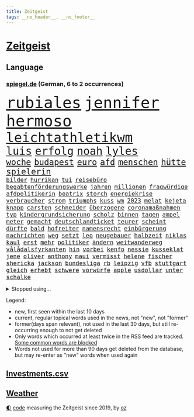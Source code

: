 ```yaml
---
title: Zeitgeist
tags: __no_header__, __no_footer__
---
```


# [Zeitgeist](https://oliz.io/zeitgeist/)

## Language

<h3><a href="https://www.spiegel.de" target="_blank">spiegel.de</a> (German, 6 to 2 occurrences)</h3>
<p style="font-family:monospace">
<span style="font-size:32pt"><a href="news_links.html#rubiales" class="new">rubiales</a></span>
<span style="font-size:32pt"><a href="news_links.html#jennifer" class="current">jennifer</a></span>
<span style="font-size:32pt"><a href="news_links.html#hermoso" class="new">hermoso</a></span>
<br>
<span style="font-size:27pt"><a href="news_links.html#leichtathletikwm" class="current">leichtathletikwm</a></span>
<br>
<span style="font-size:22pt"><a href="news_links.html#luis" class="current">luis</a></span>
<span style="font-size:22pt"><a href="news_links.html#erfolg" class="current">erfolg</a></span>
<span style="font-size:22pt"><a href="news_links.html#noah" class="new">noah</a></span>
<span style="font-size:22pt"><a href="news_links.html#lyles" class="new">lyles</a></span>
<br>
<span style="font-size:17pt"><a href="news_links.html#woche" class="current">woche</a></span>
<span style="font-size:17pt"><a href="news_links.html#budapest" class="current">budapest</a></span>
<span style="font-size:17pt"><a href="news_links.html#euro" class="current">euro</a></span>
<span style="font-size:17pt"><a href="news_links.html#afd" class="current">afd</a></span>
<span style="font-size:17pt"><a href="news_links.html#menschen" class="current">menschen</a></span>
<span style="font-size:17pt"><a href="news_links.html#hütte" class="new">hütte</a></span>
<span style="font-size:17pt"><a href="news_links.html#spielerin" class="current">spielerin</a></span>
<br>
<span style="font-size:12pt"><a href="news_links.html#bilder" class="current">bilder</a></span>
<span style="font-size:12pt"><a href="news_links.html#hurrikan" class="new">hurrikan</a></span>
<span style="font-size:12pt"><a href="news_links.html#tui" class="current">tui</a></span>
<span style="font-size:12pt"><a href="news_links.html#reisebüro" class="new">reisebüro</a></span>
<span style="font-size:12pt"><a href="news_links.html#begabtenförderungswerke" class="new">begabtenförderungswerke</a></span>
<span style="font-size:12pt"><a href="news_links.html#jahren" class="current">jahren</a></span>
<span style="font-size:12pt"><a href="news_links.html#millionen" class="current">millionen</a></span>
<span style="font-size:12pt"><a href="news_links.html#fragwürdige" class="current">fragwürdige</a></span>
<span style="font-size:12pt"><a href="news_links.html#afdpolitikerin" class="new">afdpolitikerin</a></span>
<span style="font-size:12pt"><a href="news_links.html#beatrix" class="current">beatrix</a></span>
<span style="font-size:12pt"><a href="news_links.html#storch" class="current">storch</a></span>
<span style="font-size:12pt"><a href="news_links.html#energiekrise" class="current">energiekrise</a></span>
<span style="font-size:12pt"><a href="news_links.html#verbraucher" class="current">verbraucher</a></span>
<span style="font-size:12pt"><a href="news_links.html#strom" class="current">strom</a></span>
<span style="font-size:12pt"><a href="news_links.html#triumphs" class="current">triumphs</a></span>
<span style="font-size:12pt"><a href="news_links.html#kuss" class="current">kuss</a></span>
<span style="font-size:12pt"><a href="news_links.html#wm" class="current">wm</a></span>
<span style="font-size:12pt"><a href="news_links.html#2023" class="current">2023</a></span>
<span style="font-size:12pt"><a href="news_links.html#melat" class="new">melat</a></span>
<span style="font-size:12pt"><a href="news_links.html#kejeta" class="new">kejeta</a></span>
<span style="font-size:12pt"><a href="news_links.html#knapp" class="current">knapp</a></span>
<span style="font-size:12pt"><a href="news_links.html#carsten" class="current">carsten</a></span>
<span style="font-size:12pt"><a href="news_links.html#schneider" class="current">schneider</a></span>
<span style="font-size:12pt"><a href="news_links.html#überzogene" class="current">überzogene</a></span>
<span style="font-size:12pt"><a href="news_links.html#coronamaßnahmen" class="new">coronamaßnahmen</a></span>
<span style="font-size:12pt"><a href="news_links.html#typ" class="current">typ</a></span>
<span style="font-size:12pt"><a href="news_links.html#kindergrundsicherung" class="current">kindergrundsicherung</a></span>
<span style="font-size:12pt"><a href="news_links.html#scholz" class="current">scholz</a></span>
<span style="font-size:12pt"><a href="news_links.html#binnen" class="current">binnen</a></span>
<span style="font-size:12pt"><a href="news_links.html#tagen" class="current">tagen</a></span>
<span style="font-size:12pt"><a href="news_links.html#ampel" class="current">ampel</a></span>
<span style="font-size:12pt"><a href="news_links.html#meter" class="current">meter</a></span>
<span style="font-size:12pt"><a href="news_links.html#gemacht" class="current">gemacht</a></span>
<span style="font-size:12pt"><a href="news_links.html#deutschlandticket" class="current">deutschlandticket</a></span>
<span style="font-size:12pt"><a href="news_links.html#teurer" class="current">teurer</a></span>
<span style="font-size:12pt"><a href="news_links.html#scheint" class="current">scheint</a></span>
<span style="font-size:12pt"><a href="news_links.html#dürfte" class="current">dürfte</a></span>
<span style="font-size:12pt"><a href="news_links.html#bald" class="current">bald</a></span>
<span style="font-size:12pt"><a href="news_links.html#hofreiter" class="current">hofreiter</a></span>
<span style="font-size:12pt"><a href="news_links.html#namensrecht" class="new">namensrecht</a></span>
<span style="font-size:12pt"><a href="news_links.html#einbürgerung" class="current">einbürgerung</a></span>
<span style="font-size:12pt"><a href="news_links.html#nachrichten" class="current">nachrichten</a></span>
<span style="font-size:12pt"><a href="news_links.html#weg" class="current">weg</a></span>
<span style="font-size:12pt"><a href="news_links.html#setzt" class="current">setzt</a></span>
<span style="font-size:12pt"><a href="news_links.html#leo" class="current">leo</a></span>
<span style="font-size:12pt"><a href="news_links.html#neugebauer" class="current">neugebauer</a></span>
<span style="font-size:12pt"><a href="news_links.html#halbzeit" class="current">halbzeit</a></span>
<span style="font-size:12pt"><a href="news_links.html#niklas" class="current">niklas</a></span>
<span style="font-size:12pt"><a href="news_links.html#kaul" class="new">kaul</a></span>
<span style="font-size:12pt"><a href="news_links.html#erst" class="current">erst</a></span>
<span style="font-size:12pt"><a href="news_links.html#mehr" class="current">mehr</a></span>
<span style="font-size:12pt"><a href="news_links.html#politiker" class="current">politiker</a></span>
<span style="font-size:12pt"><a href="news_links.html#ändern" class="current">ändern</a></span>
<span style="font-size:12pt"><a href="news_links.html#weitwanderweg" class="new">weitwanderweg</a></span>
<span style="font-size:12pt"><a href="news_links.html#vålådalsfyrkanten" class="new">vålådalsfyrkanten</a></span>
<span style="font-size:12pt"><a href="news_links.html#hin" class="current">hin</a></span>
<span style="font-size:12pt"><a href="news_links.html#vorbei" class="current">vorbei</a></span>
<span style="font-size:12pt"><a href="news_links.html#kenfo" class="new">kenfo</a></span>
<span style="font-size:12pt"><a href="news_links.html#nessie" class="current">nessie</a></span>
<span style="font-size:12pt"><a href="news_links.html#kusseklat" class="new">kusseklat</a></span>
<span style="font-size:12pt"><a href="news_links.html#jene" class="current">jene</a></span>
<span style="font-size:12pt"><a href="news_links.html#oliver" class="current">oliver</a></span>
<span style="font-size:12pt"><a href="news_links.html#anthony" class="current">anthony</a></span>
<span style="font-size:12pt"><a href="news_links.html#maui" class="current">maui</a></span>
<span style="font-size:12pt"><a href="news_links.html#vermisst" class="current">vermisst</a></span>
<span style="font-size:12pt"><a href="news_links.html#helene" class="current">helene</a></span>
<span style="font-size:12pt"><a href="news_links.html#fischer" class="current">fischer</a></span>
<span style="font-size:12pt"><a href="news_links.html#shericka" class="new">shericka</a></span>
<span style="font-size:12pt"><a href="news_links.html#jackson" class="current">jackson</a></span>
<span style="font-size:12pt"><a href="news_links.html#bundesliga" class="current">bundesliga</a></span>
<span style="font-size:12pt"><a href="news_links.html#rb" class="current">rb</a></span>
<span style="font-size:12pt"><a href="news_links.html#leipzig" class="current">leipzig</a></span>
<span style="font-size:12pt"><a href="news_links.html#vfb" class="current">vfb</a></span>
<span style="font-size:12pt"><a href="news_links.html#stuttgart" class="current">stuttgart</a></span>
<span style="font-size:12pt"><a href="news_links.html#gleich" class="current">gleich</a></span>
<span style="font-size:12pt"><a href="news_links.html#erhebt" class="current">erhebt</a></span>
<span style="font-size:12pt"><a href="news_links.html#schwere" class="current">schwere</a></span>
<span style="font-size:12pt"><a href="news_links.html#vorwürfe" class="current">vorwürfe</a></span>
<span style="font-size:12pt"><a href="news_links.html#apple" class="current">apple</a></span>
<span style="font-size:12pt"><a href="news_links.html#usdollar" class="current">usdollar</a></span>
<span style="font-size:12pt"><a href="news_links.html#unter" class="current">unter</a></span>
<span style="font-size:12pt"><a href="news_links.html#schalke" class="current">schalke</a></span>
</p>
<details>
<summary>Stopped using...</summary>
<p class="former" style="font-size:12pt">
kämpfte(1039) atmosphäre(1038) diskutiert(1037) londoner(1037) tötete(1037) versorgt(1037) 35(1036) führerschein(1036) kritische(1036) weltkrieg(1036) überall(1036) briten(1035) erfahrung(1035) historiker(1035) löhne(1035) paul(1035) rote(1035) ursula(1035) april(1034) bmw(1034) schatten(1034) teilte(1034) alkohol(1033) berufung(1033) beschimpft(1033) drehen(1033) hervor(1033) mitunter(1033) prüfung(1033) umwelt(1033) überwinden(1033) beachten(1032) beschluss(1032) erdoğan(1032) freien(1032) geholfen(1032) schlag(1032) spanier(1032) album(1031) aufgefordert(1031) coronakrise(1031) einzelne(1031) kollaps(1031) rasant(1031) wirtschaftsminister(1031) amnesty(1030) ard(1030) einwohner(1030) flüge(1030) gründer(1030) heftig(1030) humanitäre(1030) schwangerschaft(1030) sicherheitskräfte(1030) sprecher(1030) steuer(1030) altes(1029) bull(1029) dachte(1029) hieß(1029) investoren(1029) kliniken(1029) leyen(1029) recep(1029) red(1029) tayyip(1029) umstritten(1029) verurteilte(1029) abstimmen(1028) bestellt(1028) diesel(1028) erteilt(1028) möglichst(1028) solidarität(1028) verschieben(1028) bundesländer(1027) deutlichen(1027) fließt(1027) freiburg(1027) streitkräfte(1027) taylor(1027) verbreiten(1027) wofür(1027) csu(1026) themen(1026) trainieren(1026) vermutet(1026) aufgegeben(1025) debatten(1025) ersetzen(1025) künftige(1025) mediziner(1025) passen(1025) tut(1025) e(1024) entscheidend(1024) getrennt(1024) abgebrochen(1023) belgien(1023) berät(1023) abgehört(1022) beschwerden(1022) kaputt(1022) widerspruch(1022) kleines(1021) zeichen(1021) heil(1020) hubertus(1020) fragt(1019) motiv(1019) triumph(1019) matthias(1018) störung(1018) tatverdächtigen(1018) porsche(1016) tragödie(1016) brite(1015) hielten(1015) mercedes(1015) pünktlich(1015) richard(1015) sitzung(1014) haushalte(1013) drittel(1012) kommende(1012) handel(1011) wunder(1011) äußerte(1009) regelung(1008) samstagmorgen(1008) vorgegangen(1008) pfund(1007) einbruch(1006) steffen(1006) papier(1005) entschuldigung(1004) syrer(1002) bundesverfassungsgericht(999) ministerien(999) schock(996) staatlichen(990) afrikas(988) georg(988) annäherung(984) johannes(982) missbrauchs(981) ära(977) sammeln(974) zusätzliche(970) marine(969) cdu/csu(966) coronaimpfung(957) leiter(949) diagnose(924) langjährige(921) lehrerin(912) anfeindungen(901) zusammenbruch(892) demnächst(888) strebt(876) lahm(865) long(858) unis(849) gewalttat(847) 250(843) besonderes(815) tennisstar(804) schwäche(784) adac(776) sichtbar(744) gremium(735) konzerns(733) jahrzehnt(720) erhofft(716) zurückziehen(715) energiepreise(708) angestellten(703) harris(698) eindeutig(697) illegaler(697) universität(696) preiserhöhungen(694) 73(691) nfl(677) vorfeld(677) älteste(673) rauswurf(665) siebten(663) station(663) bettina(661) spürbar(655) weißer(652) gewachsen(650) roth(644) verteidiger(643) euländer(642) betrüger(641) stadtteil(633) vorgesehen(633) kürzer(627) pech(620) schienen(620) gesteckt(619) zustande(618) historischer(614) diskussionen(610) angekündigte(605) öffentlichrechtlichen(603) papa(598) zustimmung(598) pink(597) oligarchen(595) bat(583) genehmigt(581) inhalte(575) teppich(567) spielern(563) pekings(556) vergleichsweise(552) bürgerkrieg(550) fremd(549) fehlverhalten(546) runter(541) dreharbeiten(530) geplanter(529) indischen(528) vereinigung(528) fluss(526) stabil(522) bomben(519) schneiden(519) unmittelbar(519) austausch(517) nukleare(511) 34(510) töchter(508) söhne(505) zugegeben(499) günstiger(498) patrick(498) günstige(493) bezeichnen(489) ausstieg(480) packenden(476) schwarzes(475) weichen(475) anschuldigungen(474) schwerverletzte(474) diplomat(471) regieren(465) versöhnung(458) trocken(452) unterlagen(447) dinner(445) prinzessin(443) zunahme(442) sinne(441) besitzt(440) konkurrenten(433) tierschützer(427) umwelthilfe(427) bedarf(426) irgendwann(424) tvinterview(423) künstlichen(422) gegenzug(421) inmitten(418) gelöscht(416) neuseelands(414) thüringens(414) unentschieden(414) gleichberechtigung(412) standards(410) quiz(409) risiken(408) geste(402) tägliches(401) einleiten(395) kontroversen(393) usrepublikaner(388) dach(384) fpö(381) ältesten(381) aussteigen(375) aufbau(373) subventionen(373) island(371) nachhaltigkeit(370) diana(365) bildband(363) vereinbarten(361) disney(358) grab(357) spitzen(357) allgemeinwissen(352) politischgesellschaftlichen(352) themengebieten(352) tobias(352) 63(351) schickte(344) anfangs(341) rätseln(340) verstöße(340) bundesbank(338) missverständnis(338) erzielte(337) verbündeter(330) freigegeben(329) kontroverse(326) lebron(325) gewaltsam(323) salihamidžić(322) finanzministerium(319) bestimmen(317) rückblick(316) spiels(316) legendär(315) vereine(314) astronauten(313) scheinbar(313) vereinbarung(312) verstorbene(311) vergnügen(310) methoden(306) erzeugerpreise(303) datenanalyse(300) vizepräsidentin(300) autohersteller(293) zucker(290) westküste(284) songs(282) prangert(280) beworfen(277) erreichbar(276) steuert(276) apples(274) gestohlenen(274) zulassen(274) unerlaubt(267) feuerte(266) metall(265) one(264) transportiert(264) aufgebaut(261) koreanischen(261) überragt(261) wirtschaftliche(260) süß(259) verbindungen(259) pop(258) wachsenden(257) bestellen(253) frische(253) 14jähriger(252) sound(252) benedikt(251) wegfallen(248) amtsgericht(247) überzeugen(247) 56(246) euphorie(245) angriffskrieges(244) bafin(242) gesetzliche(242) marcel(242) gestalten(241) 64(240) nachschub(240) reformieren(239) darm(237) kleinsten(237) kostenlos(237) escooter(235) größeren(234) parkplatz(233) erwähnt(232) trieb(232) kapital(231) jva(230) kulturkampf(229) wiener(229) eröffnen(228) hürde(227) regierungsbündnis(227) einkaufszentrum(226) udo(226) renommierte(224) bass(222) pionier(222) avatar(219) genehmigungen(218) salat(218) verkehrspolitik(218) googles(216) überflüssig(215) perspektive(214) viertagewoche(214) werten(214) thailands(213) verbote(213) umstrittener(211) ausstand(210) christdemokraten(210) hinkt(210) zufällig(210) mischt(208) regionalzug(208) verschärfte(208) meiste(207) halbinsel(206) unbezahlbar(206) jp(205) oldtimer(205) botschafterin(202) komplizierten(202) temperatur(202) wasserstoff(202) 69(201) befasst(201) eiltempo(201) behördenangaben(200) klagte(200) meditation(200) jason(196) inseln(194) event(193) startups(193) abnehmen(191) aufgearbeitet(189) büßen(189) schritten(188) verwenden(188) annehmen(186) bienen(186) gleiche(186) steigert(186) vorzubereiten(186) aufbauen(185) bergab(185) pflegen(185) aufbruch(183) läufer(182) media(182) vernetzt(181) gegenstand(180) gesetzlichen(180) kennzeichnung(180) bewertet(179) kläger(178) achtsamkeit(177) azubis(177) überprüfung(177) auszeit(176) bauarbeiten(176) beantwortet(175) partnern(175) thorsten(175) hasan(174) ministerpräsidenten(174) vorwurfs(174) 2007(173) brokstedt(173) dienen(173) köpfe(173) ibrahim(172) wagnersöldnern(171) fett(170) toll(170) bergung(169) politikwissenschaftler(169) bürogebäude(167) delikte(167) kontrollierten(166) menschliche(166) wölfe(166) mangelhafter(165) trier(165) lieferte(164) moskauer(164) willkür(164) petersen(163) 1998(162) amtskollege(162) etappensieg(162) ausgewiesen(161) diesjährigen(160) bewerten(159) 15jähriger(158) bewertung(158) chemikalien(157) posse(157) wallace(157) abschiebung(156) felder(156) hundekot(156) buchstaben(155) ernsten(154) gestreikt(154) verlegen(154) berlinmitte(153) kehren(153) standing(153) fristen(152) territorium(151) z(151) zoos(151) passend(150) stammende(150) wochenbeginn(149) zwist(149) atomwaffen(148) bestände(148) dominieren(147) elite(147) laune(147) einschränken(146) scheibe(146) stahl(146) worklifebalance(146) begeben(144) handelte(144) alison(143) festland(143) königsetappe(143) kardashian(142) gesunde(141) zerbrechen(141) optionen(140) qualifying(140) raumfahrtagentur(140) pis(139) vermissen(139) christlichen(138) f(138) menschenrechtsorganisation(138) griechische(137) parlamentswahlen(135) schieben(135) umsetzen(135) aufwendige(134) bezieht(134) passant(134) pogačar(134) spuckt(134) tadej(134) 900(133) goldschatz(133) jahrelanger(133) smart(133) trophäe(133) vereinte(133) aktueller(132) dna(132) hauptrolle(132) bestehende(131) erschaffen(131) erzbischof(131) jpmorgan(131) schnellere(131) 800000(130) emotionen(130) entwickelte(130) parlamentarische(130) angelegenheit(129) eingeklemmt(128) portal(128) rohstoff(128) erdöl(127) mercedesbenz(127) niederländischer(127) sackgasse(127) astronomie(126) challenges(126) honduras(126) höhenflug(126) begeisterung(125) geflüchtet(125) säen(125) hakenkreuze(124) marseille(124) prosieben(124) exparteichef(123) jr(123) riskieren(123) gespalten(122) großvater(122) torjägerin(122) behindern(121) twitters(120) bundestags(119) deutlicher(118) lebensgefährliche(118) nils(118) zermürben(118) abgewendet(117) feierlichkeiten(117) getrennte(116) lebenden(116) funkstille(115) heißem(114) umsetzbar(114) prämien(113) fahrerlaubnis(112) inneren(112) keeper(112) statistikern(112) abzuschaffen(111) beweis(111) keinerlei(111) kleinflugzeug(111) filmte(110) stadtplaner(110) verlesen(110) bundesweite(109) lina(109) senden(107) einsturz(106) gärten(106) nbastar(106) bestellte(105) landgerichts(105) hannah(104) reue(104) sonnenschutz(104) norbert(103) sprengmeister(103) erstem(102) votum(102) reisepass(101) analyst(100) gefangenenaustausch(100) bürgerkriegs(99) toben(99) auffällig(98) justizministerium(98) aufgerollt(97) gedeckt(97) insolvenzen(97) raketenstart(97) schamlos(97) vergeltung(97) 1943(96) alain(96) dnatest(96) 97(95) erdbeeren(95) jahresziele(95) karamursa(95) a5(94) bauwerk(94) läuferin(94) reynolds(94) straßenverkehr(94) früchte(93) rad(93) christie(92) kiunternehmen(92) strikt(92) substanzen(92) dfbauswahl(91) esoterischen(91) koffern(91) traurige(91) vorsorglich(91) abgeschlossene(90) coronahilfen(90) drohkulisse(90) girl(90) hungrig(90) innovation(90) mischen(90) selbstbewussten(90) sony(90) tarnung(90) trainings(90) tvansprache(90) uboot(90) auswirken(89) löwe(89) meistverkauften(89) romantische(89) zelebrieren(89) branchenverband(88) meilenstein(88) mühe(88) sowjetzeit(88) formuliert(87) kündigten(87) lee(87) schufascore(87) accessoire(86) bestandteil(86) bestzeit(86) radikalisierung(86) vorletzten(86) anschaut(85) bandenmitglieder(85) chase(85) ding(85) eingeliefert(85) eingewechselt(85) elektroroller(85) pérez(85) sergio(85) disput(84) festtag(84) gänswein(84) jill(84) morde(84) privatsekretär(84) that(84) vorgenommen(84) xvi(84) bereitwillig(83) iaea(83) islamistischer(83) kinofilm(83) prozesstag(83) zehntel(83) zoll(83) call(82) duty(82) etablierten(82) feministinnen(82) fold(82) herzustellen(82) manifestieren(82) monster(82) passendes(82) skeptiker(82) wahrnehmen(82) 83(81) ada(81) eliten(81) falschparker(81) heilige(81) market(81) meistgesuchten(81) nebenan(81) peters(81) schleswigholsteinischen(81) tegernsee(81) ausrücken(80) dämpfer(80) germain(80) großvaters(80) hamm(80) heimtückischen(80) mägen(80) rekordsumme(80) spohr(80) vierjähriger(80) waldbrandgebieten(80) australierin(79) bronny(79) endes(79) externe(79) fahrradfahrer(79) innen(79) nordatlantik(79) saint(79) judith(78) landtagswahlkampf(78) menschengruppe(78) parteiübergreifend(78) scheinheilige(78) vermieten(78) wählern(78) zurückfallen(78) 21jährigen(77) landesarbeitsgericht(77) naturschutz(77) sabotageverdacht(77) scharfer(77) vollkommen(77) zurücktreten(77) coachings(76) feministin(76) genehmigen(76) packendes(76) polnisches(75) stürze(75) tragik(75) blindgänger(74) flirt(74) 70jährige(73) abgelichtet(73) arbeitsministerium(73) einzigartige(73) frankfurts(73) gesellschaftlichen(73) militäranalyst(73) strömten(73) zeitfahren(73) absperrband(72) absurd(72) bombardiert(72) kennzeichen(72) mls(72) traditionen(72) befragt(71) bundeshaushalt(71) einwanderung(71) gerichtsverhandlung(71) gestritten(71) kopenhagen(71) migrationsdebatte(71) run(71) verschmutzung(71) vogel(71) auslaufen(70) fluggeräte(70) getreideabkommens(70) heilen(70) heinzchristian(70) anfrage(69) chaotischen(69) däne(69) gründerin(69) schütten(69) thyssenkrupp(69) umfassender(69) zirkulation(69) zusammenarbeiten(69) absichtlichen(68) akteure(68) alben(68) aufheben(68) befassen(68) bekennt(68) bewundert(68) bildschirme(68) entgehen(68) epstein(68) höchstens(68) jones(68) kalter(68) marktanteil(68) mitregieren(68) laute(67) menschlicher(67) ovations(67) südeuropa(67) vielfachen(67) besiegelt(66) kyriakos(66) mitsotakis(66) sonderbeauftragten(66) swift(66) umweltverschmutzung(66) frederik(65) gerichtssaal(65) gesang(65) lifestyle(65) umgebaut(65) weltmacht(65) abzuwenden(64) mangelnder(64) sechzigerjahren(64) verweigerung(64) à(64) activision(63) blizzard(63) kissinger(63) leeds(63) wahlwiederholung(63) beckenbauer(62) einzusetzen(62) gerücht(62) imageschaden(62) menschenrechten(62) politologe(62) risikofaktoren(62) unterlaufen(62) vorletzte(62) wahrscheinlicher(62) allgegenwärtig(61) familienvater(61) gelte(61) richtlinie(61) staatsanwälte(61) streaming(61) strengen(61) achtet(60) herkunft(60) interessenkonflikten(60) plön(60) reagan(60) ronald(60) saudische(60) drastische(59) krimbrücke(59) spargelernte(59) südlich(59) verpackungsmüll(59) zugänglichen(59) exkollegen(58) getreidedeal(58) graham(58) schröders(58) beobachtern(57) grenzübertritt(57) unausgegoren(57) versäumt(57) auftaktsieg(56) definiert(56) hakte(56) leichtigkeit(56) mysteriöse(56) narben(56) sensationellen(56) dürr(55) gesamtsieg(55) heimischer(55) homosexualität(55) tonaufnahme(55) coolness(54) eignung(54) erfundene(54) gekracht(54) schießerei(54) sozialhilfeempfänger(54) tennisolympiasieger(54) jedermann(53) tinderschwindler(53) bestimmtes(52) brilliert(52) ghazi(52) inferno(52) rampenlicht(52) schwamm(52) aufgetreten(51) einbringen(51) hausfrauen(51) atombombe(50) kette(50) privater(50) rabattschlacht(50) unionsfraktionsmanager(50) 78(49) computerbrille(49) modellen(49) munitionsproduktion(49) preist(49) schwan(49) spotten(49) abgeschoben(48) bezog(48) dächern(48) erklimmen(48) milchstraße(48) tribüne(48) zwanzig(48) 2013(47) missstände(47) rechtsruck(47) sanieren(47) trauriges(47) unmögliche(47) überprüft(47) coronaapp(46) dfbpokalfinale(46) farke(46) fernwärme(46) kapazität(46) konzerten(46) papstes(46) überresten(46) 000(45) algorithmus(45) cdukommunalpolitiker(45) freizügigkeit(45) geringerer(45) hüften(45) jelena(45) kolumbianische(45) schwerin(45) thunberg(45) fünfmal(44) kantine(44) rechtsradikalen(44) romane(44) wettkämpfe(44) cessna(43) luxemburg(43) abkühlen(42) ankündigungen(42) bewusstlosen(42) drückt(42) fachen(42) geheimdokumenten(42) geht’s(42) klimaexperte(42) sicherheitsmann(42) totschlag(42) verwaltungsrat(42) anrichten(41) auswahl(41) plagt(41) tunis(41) ultrarechte(41) versicherer(41) vertraut(41) vox(41) wirecard(41) abgaswerten(40) lagern(40) pauschalreisen(40) 46jähriger(39) abends(39) beyoncé(39) korallen(39) realen(39) schnappt(39) zugspitze(39) abhang(38) bundeswirtschaftsministerium(38) massiver(38) puzzle(38) reparatur(38) speziellen(38) unters(38) geeignet(37) toskana(37) unterhalb(37) 16jährigen(36) gino(36) landwirten(36) mäder(36) parteiführung(36) turnierstart(36) überfüllte(36) geschlossene(35) schott(35) wahlbeteiligung(35) exprofi(34) flüchtlingsboot(34) geparkte(34) kaczyński(34) pischef(34) polarisieren(34) populistischer(34) sabotieren(34) schlichten(34) senna(34) vielfalt(34) enger(33) juliwoche(33) munitionsdepot(33) flüchtlingskatastrophe(32) nationaltorhüter(32) now(31) smartwatches(31) sommerloch(31) speak(31) weizen(31) artgenossen(30) aufgebracht(30) berauscht(30) cduchefs(30) ernährungsminister(30) fernsehwerbung(30) huldigt(30) o2(30) salzhaltige(30) trikots(30) viertelmillion(30) waldimir(30) wassertropfen(30) abgerufen(29) hangar(29) natopartner(29) preisanstieg(29) unkonventionelle(29) fotografin(28) leitzinserhöhungen(28) polarisierung(28) saßen(28) sicherheitsdebatte(28) allgemeine(27) beschränkungen(27) brennendes(27) bundestagswahl(27) elton(27) jane(27) sauer(27) seitenhieb(27) versenkt(27) mietvertrag(26) pandora(26) urin(26) urlaubsinsel(26) wertet(26) achterbahn(25) emre(25) freibädern(25) indirekt(25) lokal(25) marsch(25) nationalsozialismus(25) playstation(25) sanktionsliste(25) senderverbund(25) vorort(25) brandenburgs(24) freizeit(24) inselgruppe(24) kellner(24) peloton(24) spione(24) armbinde(23) ataman(23) ausziehen(23) bagdad(23) blue(23) ferda(23) ferngesteuerte(23) frankreichrundfahrt(23) handgelenk(23) krumbiegel(23) leuchtet(23) planschen(23) schlüsselfigur(23) schätzte(23) supermärkte(23) vorjahre(23) widmet(23) beeinträchtigen(22) bunte(22) diskriminierung(22) exweltmeister(22) flüchtlingskrise(22) psychologische(22) brexithardliner(21) eigenlob(21) farage(21) klassement(21) korans(21) mäßig(21) nigel(21) topfahrer(21) verbrennung(21) vermittelt(21) wagnerrevolte(21) liebesbetrüger(20) lächerlich(20) wagnermeuterei(20) annektierten(19) antidiskriminierungsbeauftragte(19) busse(19) lovebinde(19) relativiert(19) rheinlandpfälzischen(19) übereinstimmenden(19) bitteren(18) csuabgeordnete(18) geil(18) kahl(18) konter(18) lagen(18) porträt(18) rekordhalter(18) toursieger(18) verkehrswende(18) angespült(17) gigantischem(17) kriegsende(17) mehrheiten(17) glamour(16) inoffizielle(16) juristin(16) neukunden(16) nördlich(16) polnischer(16) rüstungsexporte(16) tagessieg(16) zunutze(16) angefangen(15) berufliche(15) fahrgast(15) gleichheit(15) jasper(15) kirchen(15) philipsen(15) streumunition(15) warmen(15) weltfußballer(15) entlaufene(14) gerichtsverfahren(14) geschändet(14) jubelte(14) knesset(14) lando(14) mclarens(14) threads(14) twitterkonkurrent(14) verstappens(14) weltbild(14) crewmitglieder(13) häuslicher(13) hüther(13) maroden(13) usmarine(13) verwahrt(13) weltregionen(13) weltrekorde(13) edwin(12) hintermänner(12) hirnblutung(12) rattenfänger(12) sar(12) sicherheitsexperte(12) sofortige(12) torwartlegende(12) wesentliche(12) wirtschaftsweisen(12) archäologie(11) perfekter(11) spezialgerät(11)
</p>
</details>
<p>Legend:
<ul>
<li><span class="new">new</span>, first seen within the last 10 days</li>
<li><span class="current">current</span>, regular topical words used in the news, not "new", not "former"</li>
<li><span class="former">former(days span relevant)</span>, not used in the last 30 days, but still re-occurring enough to not get deleted</li>
<li>Only words which occurred at least twice in the RSS feed are tracked. <a href="language/filters.py">Some common words are blocked</a></li>
<li>Words not used for more than 90 days get deleted from the database, but may re-enter as "new" words when used again</li>
</ul>
</p>

## [Investments](investments.html)[.csv](investments.csv)

## [Weather](weather.html)

<footer>
<a href="javascript:toggleTheme()" class="nav">🌓</a>
<a href="https://github.com/ooz/zeitgeist">code</a> measuring the Zeitgeist since 2019, by <a href="https://oliz.io">oz</a>
</footer>

